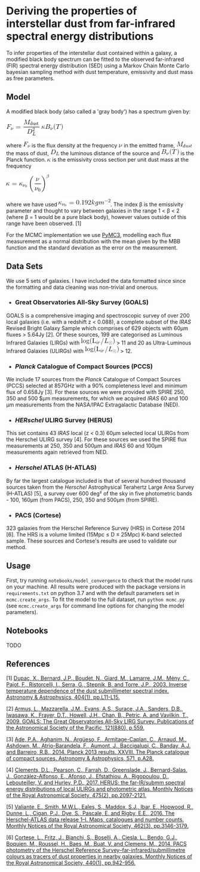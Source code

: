# Deriving the properties of interstellar dust from far-infrared spectral energy distributions
To infer properties of the interstellar dust contained within a galaxy, a modified black body spectrum can be fitted to 
the observed far-infrared (FIR) spectral energy distribution (SED) using a Markov Chain Monte Carlo bayesian sampling 
method with dust temperature, emissivity and dust mass as free parameters.

## Model
A modified black body (also called a 'gray body') has a spectrum given by:

![](figures/equations/mbb.gif)

where ![](figures/equations/F_nu.gif) is the flux density at the frequency ![](figures/equations/nu.gif) in the emitted 
frame, ![](figures/equations/M_dust.gif) the mass of dust, ![](figures/equations/D_L.gif) the luminous distance of the 
source and ![](figures/equations/planck.gif) is the Planck function. ![](figures/equations/kappa.gif) is the emissivity 
cross section per unit dust mass at the frequency 

![](figures/equations/emissivity.gif)

where we have used ![](figures/equations/kappa_0.gif). The index β is the emissivity parameter and thought to vary
between galaxies in the range 1 < β < 2 (where β = 1 would be a pure black body), however values outside of this range
have been observed. [1]
 
For the MCMC implementation we use [PyMC3](https://docs.pymc.io/), modelling each flux measurement as a normal
distribution with the mean given by the MBB function and the standard deviation as the error on the measurement.


## Data Sets
We use 5 sets of galaxies. I have included the data formatted since since the formatting and data cleaning was 
non-trivial and onerous.

- ### Great Observatories All-Sky Survey (GOALS)
GOALS is a comprehensive imaging and spectroscopic survey of over 200 local galaxies (i.e. with a redshift z < 0.088), a
complete subset of the *IRAS* Revised Bright Galaxy Sample which comprises of 629 objects with 60μm fluxes > 5.64Jy [2].
Of these sources, 199 are categorised as Luminous Infrared Galaxies (LIRGs) with
![](figures/equations/log_luminosity.gif) > 11 and 20 as Ultra-Luminous Infrared Galaxies (ULIRGs) with 
![](figures/equations/log_luminosity.gif) > 12.

- ### *Planck* Catalogue of Compact Sources (PCCS)
We include 17 sources from the *Planck* Catalogue of Compact Sources (PCCS) selected at 857GHz with a 90% completeness
level and minimum flux of 0.658Jy [3]. For these sources we were provided with SPIRE 250, 350 and 500 $μm measurements,
for which we acquired *IRAS* 60 and 100 μm measurements from the NASA/IPAC Extragalactic Database (NED).

- ### *HERschel* ULIRG Survey (HERUS)
This set contains 43 *IRAS* local (z < 0.3) 60μm selected local ULIRGs from the Herschel ULIRG survey [4]. For these
sources we used the SPIRE flux measurements at 250, 350 and 500μm and *IRAS* 60 and 100μm measurements again retrieved
from NED.

- ### *Herschel* ATLAS (H-ATLAS)
By far the largest catalogue included is that of several hundred thousand sources taken from the *Herschel*
Astrophysical Terahertz Large Area Survey (H-ATLAS) [5], a survey over 600 deg² of the sky in five photometric bands -
100, 160μm (from PACS), 250, 350 and 500μm (from SPIRE).

- ### PACS (Cortese)
323 galaxies from the Herschel Reference Survey (HRS) in Cortese 2014 [6]. The HRS is a volume limited (15Mpc ≤ D ≤ 
25Mpc) K-band selected sample. These sources and Cortese's results are used to validate our method.

## Usage
First, try running `notebooks/model_convergence` to check that the model runs on your machine. All results were produced
with the package versions in `requirements.txt` on python 3.7 and with the default parameters set in `mcmc.create_args`.
To fit the model to the full dataset, run `python mcmc.py` (see `mcmc.create_args` for command line options for changing
the model parameters).

## Notebooks
TODO

## References
[1] [Dupac, X., Bernard, J.P., Boudet, N., Giard, M., Lamarre, J.M., Mény, C., Pajot, F., Ristorcelli, I., Serra, G., 
Stepnik, B. and Torre, J.P., 2003. Inverse temperature dependence of the dust submillimeter spectral index. Astronomy &
Astrophysics, 404(1), pp.L11-L15.](https://www.aanda.org/articles/aa/pdf/2003/22/aafc183.pdf)

[2] [Armus, L., Mazzarella, J.M., Evans, A.S., Surace, J.A., Sanders, D.B., Iwasawa, K., Frayer, D.T., Howell, J.H.,
Chan, B., Petric, A. and Vavilkin, T., 2009. GOALS: The Great Observatories All-Sky LIRG Survey. Publications of the
Astronomical Society of the Pacific, 121(880), p.559.](https://arxiv.org/pdf/0904.4498.pdf)

[3] [Ade, P.A., Aghanim, N., Argüeso, F., Armitage-Caplan, C., Arnaud, M., Ashdown, M., Atrio-Barandela, F., Aumont, J.,
Baccigalupi, C., Banday, A.J. and Barreiro, R.B., 2014. Planck 2013 results. XXVIII. The Planck catalogue of compact
sources. Astronomy & Astrophysics, 571, p.A28.
](https://www.aanda.org/articles/aa/pdf/2014/11/aa21524-13.pdf)

[4] [Clements, D.L., Pearson, C., Farrah, D., Greenslade, J., Bernard-Salas, J., González-Alfonso, E., Afonso, J.,
Efstathiou, A., Rigopoulou, D., Lebouteiller, V. and Hurley, P.D., 2017. HERUS: the far-IR/submm spectral energy
distributions of local ULIRGs and photometric atlas. Monthly Notices of the Royal Astronomical Society, 475(2),
pp.2097-2121.](https://arxiv.org/pdf/1712.04843)

[5] [Valiante, E., Smith, M.W.L., Eales, S., Maddox, S.J., Ibar, E., Hopwood, R., Dunne, L., Cigan, P.J., Dye, S.,
Pascale, E. and Rigby, E.E., 2016. The Herschel-ATLAS data release 1–I. Maps, catalogues and number counts. Monthly
Notices of the Royal Astronomical Society, 462(3), pp.3146-3179.](https://arxiv.org/pdf/1606.09615)

[6] [Cortese, L., Fritz, J., Bianchi, S., Boselli, A., Ciesla, L., Bendo, G.J., Boquien, M., Roussel, H., Baes, M., 
Buat, V. and Clemens, M., 2014. PACS photometry of the Herschel Reference Survey–far-infrared/submillimetre colours as
tracers of dust properties in nearby galaxies. Monthly Notices of the Royal Astronomical Society, 440(1),
pp.942-956.](https://academic.oup.com/mnras/article/440/1/942/2891848)